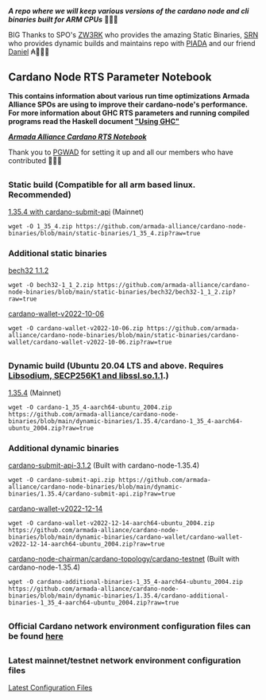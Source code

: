 ##

**_A repo where we will keep various versions of the cardano node and cli binaries built for ARM CPUs_** 🏴‍☠️🦾

BIG Thanks to SPO's [ZW3RK](https://twitter.com/zw3rkpool/) who provides the amazing Static Binaries, [SRN](https://armada-alliance.com/stake-pools/cc1b1c03798884c636703443a23b8d9e827d6c0417921600394198a0) who provides dynamic builds and maintains repo with [PIADA](https://armada-alliance.com/stake-pools/b8d8742c7b7b512468448429c776b3b0f824cef460db61aa1d24bc65) and our friend [Daniel](https://github.com/rekuenkdr) ₳🏴‍☠️🙏

## Cardano Node RTS Parameter Notebook

**This contains information about various run time optimizations Armada Alliance SPOs are using to improve their cardano-node's performance. For more information about GHC RTS parameters and running compiled programs read the Haskell document ["Using GHC"](https://downloads.haskell.org/~ghc/latest/docs/html/users_guide/runtime_control.html)**

**_[Armada Alliance Cardano RTS Notebook](https://docs.google.com/spreadsheets/d/1sw_fzqoubOEG6lMpWKVzCF8yISfY4YFAvnx_5E5T-1s/edit#gid=0)_**

Thank you to [PGWAD](https://armada-alliance.com/stake-pools/7e45a7e6ab3afcf99120e97aedf84e706e43d829ddc610ad667a85a3) for setting it up and all our members who have contributed 🙏🏴‍☠️

##

### Static build (Compatible for all arm based linux. Recommended)

[1.35.4 with cardano-submit-api](https://github.com/armada-alliance/cardano-node-binaries/blob/main/static-binaries/1_35_4.zip?raw=true) (Mainnet)

```
wget -O 1_35_4.zip https://github.com/armada-alliance/cardano-node-binaries/blob/main/static-binaries/1_35_4.zip?raw=true
```

### Additional static binaries

[bech32 1.1.2](https://github.com/armada-alliance/cardano-node-binaries/blob/main/static-binaries/bech32/bech32-1_1_2.zip?raw=true)

```
wget -O bech32-1_1_2.zip https://github.com/armada-alliance/cardano-node-binaries/blob/main/static-binaries/bech32/bech32-1_1_2.zip?raw=true
```

[cardano-wallet-v2022-10-06](https://github.com/armada-alliance/cardano-node-binaries/blob/main/static-binaries/cardano-wallet/cardano-wallet-v2022-10-06.zip?raw=true)

```
wget -O cardano-wallet-v2022-10-06.zip https://github.com/armada-alliance/cardano-node-binaries/blob/main/static-binaries/cardano-wallet/cardano-wallet-v2022-10-06.zip?raw=true
```

##

### Dynamic build (Ubuntu 20.04 LTS and above. Requires [Libsodium, SECP256K1 and libssl.so.1.1](https://github.com/armada-alliance/cardano-node-binaries/blob/main/dynamic-binaries/1.35.4/README.MD).)

[1.35.4](https://github.com/armada-alliance/cardano-node-binaries/blob/main/dynamic-binaries/1.35.4/cardano-1_35_4-aarch64-ubuntu_2004.zip?raw=true) (Mainnet)

```
wget -O cardano-1_35_4-aarch64-ubuntu_2004.zip https://github.com/armada-alliance/cardano-node-binaries/blob/main/dynamic-binaries/1.35.4/cardano-1_35_4-aarch64-ubuntu_2004.zip?raw=true
```

### Additional dynamic binaries

[cardano-submit-api-3.1.2](https://github.com/armada-alliance/cardano-node-binaries/blob/main/dynamic-binaries/1.35.4/cardano-submit-api.zip?raw=true) (Built with cardano-node-1.35.4)

```
wget -O cardano-submit-api.zip https://github.com/armada-alliance/cardano-node-binaries/blob/main/dynamic-binaries/1.35.4/cardano-submit-api.zip?raw=true
```

[cardano-wallet-v2022-12-14](https://github.com/armada-alliance/cardano-node-binaries/blob/main/dynamic-binaries/cardano-wallet/cardano-wallet-v2022-12-14-aarch64-ubuntu_2004.zip?raw=true)

```
wget -O cardano-wallet-v2022-12-14-aarch64-ubuntu_2004.zip https://github.com/armada-alliance/cardano-node-binaries/blob/main/dynamic-binaries/cardano-wallet/cardano-wallet-v2022-12-14-aarch64-ubuntu_2004.zip?raw=true
```

[cardano-node-chairman/cardano-topology/cardano-testnet](https://github.com/armada-alliance/cardano-node-binaries/blob/main/dynamic-binaries/1.35.4/cardano-additional-binaries-1_35_4-aarch64-ubuntu_2004.zip?raw=true) (Built with cardano-node-1.35.4)

```
wget -O cardano-additional-binaries-1_35_4-aarch64-ubuntu_2004.zip https://github.com/armada-alliance/cardano-node-binaries/blob/main/dynamic-binaries/1.35.4/cardano-additional-binaries-1_35_4-aarch64-ubuntu_2004.zip?raw=true
```

##

### Official Cardano network environment configuration files can be found [here](https://book.world.dev.cardano.org/environments.html)

##

### Latest mainnet/testnet network environment configuration files

[Latest Configuration Files](https://hydra.iohk.io/job/Cardano/iohk-nix/cardano-deployment/latest-finished/download/1/index.html)
